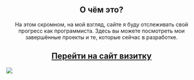 <center>
<h2>О чём это?</h2>
<p>На этом скромном, на мой взгляд, сайте я буду отслеживать свой прогресс как программиста. Здесь вы можете посмотреть мои завершённые проекты и те, которые сейчас в разработке.</p>
<h2><a href="https://maximkalinchuk.github.io/">Перейти на сайт визитку<a></h2>
</center>
<img src="https://i.ibb.co/3SDy43w/image.png">